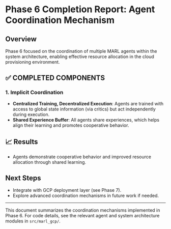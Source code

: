 # Phase 6 Completion Report: Agent Coordination Mechanism

## Overview

Phase 6 focused on the coordination of multiple MARL agents within the system architecture, enabling effective resource allocation in the cloud provisioning environment.

## ✅ COMPLETED COMPONENTS

### 1. Implicit Coordination
- **Centralized Training, Decentralized Execution**: Agents are trained with access to global state information (via critics) but act independently during execution.
- **Shared Experience Buffer**: All agents share experiences, which helps align their learning and promotes cooperative behavior.

## 📈 Results
- Agents demonstrate cooperative behavior and improved resource allocation through shared learning.

## Next Steps
- Integrate with GCP deployment layer (see Phase 7).
- Explore advanced coordination mechanisms in future work if needed.

---

This document summarizes the coordination mechanisms implemented in Phase 6. For code details, see the relevant agent and system architecture modules in `src/marl_gcp/`.
